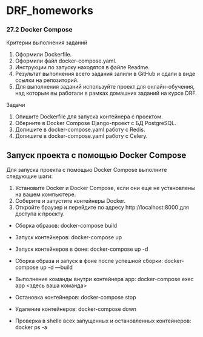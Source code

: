 # DRF_homeworks
### 27.2 Docker Compose

Критерии выполнения заданий
1. Оформили Dockerfile.
2.  Оформили файл docker-compose.yaml.
3.  Инструкции по запуску находятся в файле Readme.
4.  Результат выполнения всего задания залили в GitHub и сдали в виде ссылки на репозиторий.
5. Для выполнения заданий используйте проект для онлайн-обучения, над которым вы работали в рамках домашних заданий на курсе DRF.

Задачи
1. Опишите Dockerfile для запуска контейнера с проектом.
2.  Оберните в Docker Compose Django-проект с БД PostgreSQL.
3.  Допишите в docker-compose.yaml работу с Redis.
4.  Допишите в docker-compose.yaml работу с Celery.


## Запуск проекта с помощью Docker Compose

Для запуска проекта с помощью Docker Compose выполните следующие шаги:

1. Установите Docker и Docker Compose, если они еще не установлены на вашем компьютере.
2. Соберите и запустите контейнеры Docker.
3. Откройте браузер и перейдите по адресу http://localhost:8000 для доступа к проекту.

* Сборка образов: docker-compose build
* Запуск контейнеров: docker-compose up
* Запуск контейнеров в фоне: docker-compose up -d
* Сборка образа и запуск в фоне после успешной сборки: docker-compose up -d —build
* Выполнение команды внутри контейнера app: docker-compose exec app <здесь ваша команда>
* Остановка контейнеров: docker-compose stop
* Удаление контейнеров: docker-compose down

* Проверка в shelle всех запущенных и остановленных контейнеров: docker ps -a 

